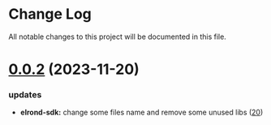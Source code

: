 
# Change Log

All notable changes to this project will be documented in this file.

# [0.0.2](https://github.com/okx/go-wallet-sdk) (2023-11-20)

### updates

- **elrond-sdk:** change some files name and remove some unused libs ([20](https://github.com/okx/go-wallet-sdk/pull/20))
